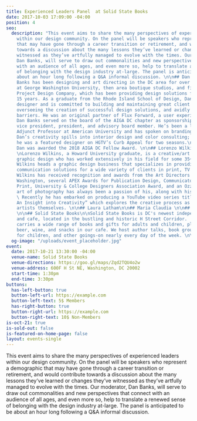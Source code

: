 ```yaml
---
title: Experienced Leaders Panel  at Solid State Books
date: 2017-10-03 17:09:00 -04:00
position: 4
seo:
  description: "This event aims to share the many perspectives of experienced leaders
    within our design community. On the panel will be speakers who represent a demographic
    that may have gone through a career transition or retirement, and would contribute
    towards a discussion about the many lessons they’ve learned or changes they’ve
    witnessed as they’ve artfully managed to evolve with the times. Our moderator,
    Dan Banks, will serve to draw out commonalities and new perspectives that connect
    with an audience of all ages, and even more so, help to translate a renewed sense
    of belonging with the design industry at-large. The panel is anticipated to be
    about an hour long following a Q&A informal discussion. \n\n## Dan Banks (moderator)\n\nDan
    Banks has been designing and art directing in the DC area for over 25 years, starting
    at George Washington University, then area boutique studios, and finally founding
    Project Design Company, which has been providing design solutions for the past
    15 years. As a graduate from the Rhode Island School of Design, Dan is a broad-based
    designer and is committed to building and maintaining great client relationships,
    overseeing the creation of successful design solutions, and avidly pushing technology
    barriers. He was an original partner of Flux Forward, a user experience firm.
    Dan Banks served on the board of the AIGA DC chapter as sponsorship director,
    vice president, president, and advisory board member. He’s been a long-serving
    Adjunct Professor at American University and has spoken on branding and web design.
    Dan’s creativity spills into interior design and color consulting; most notably,
    he was a featured designer on HGTV’s Curb Appeal for two seasons.\n\nMost recently,
    Dan was awarded the 2018 AIGA DC Fellow Award. \n\n## Lorenzo Wilkins [@willo330](https://twitter.com/willo330)
    \nLorenzo Wilkins, a Howard University graduate, is a creative/art director of
    graphic design who has worked extensively in his field for some 35+ years.  \nMr.
    Wilkins heads a graphic design business that specializes in providing graphic
    communication solutions for a wide variety of clients in print, TV and film.  \nMr.
    Wilkins has received recognition and awards from the Art Directors Club of Metropolitan
    Washington, several APEX Awards for Publication Design, Communicator Awards for
    Print, University & College Designers Association Award, and an Ozzie Award.  \nThe
    art of photography has always been a passion of his, along with his love of design.
    \ Recently he has embarked on producing a YouTube video series titled “ArtLife/LifeArt:
    An Insight into Creativity” which explores the creative process as told by the
    artists themselves. \n\n## Laura Latham\n\n## Maria Claudia \n\n## Cheryl Miller
    \n\n## Solid State Books\n\nSolid State Books is DC's newest independent bookstore
    and cafe, located in the bustling and historic H Street Corridor.  Solid State
    carries a wide range of books and gifts for adults and children, plus coffee,
    beer, wine, and snacks in our cafe. We host author talks, book groups, story times
    for children, and other goings-on nearly every day of the week. \n\n\n\n\n"
  og-image: "/uploads/event_placeholder.jpg"
event:
  date: 2017-10-21 13:30:00 -04:00
  venue-name: Solid State Books
  venue-directions: https://goo.gl/maps/Zqd2TQU4o2w
  venue-address: 600F H St NE, Washington, DC 20002
  start-time: 1:30pm
  end-time: 3:30pm
buttons:
  has-left-button: true
  button-left-url: https://example.com
  button-left-text: 5$ Members
  has-right-button: true
  button-right-url: https://example.com
  button-right-text: 10$ Non-Members
is-oct-21: true
is-sold-out: false
is-featured-on-home-page: false
layout: events-single
---
```


This event aims to share the many perspectives of experienced leaders within our design community. On the panel will be speakers who represent a demographic that may have gone through a career transition or retirement, and would contribute towards a discussion about the many lessons they’ve learned or changes they’ve witnessed as they’ve artfully managed to evolve with the times. Our moderator, Dan Banks, will serve to draw out commonalities and new perspectives that connect with an audience of all ages, and even more so, help to translate a renewed sense of belonging with the design industry at-large. The panel is anticipated to be about an hour long following a Q&A informal discussion. 